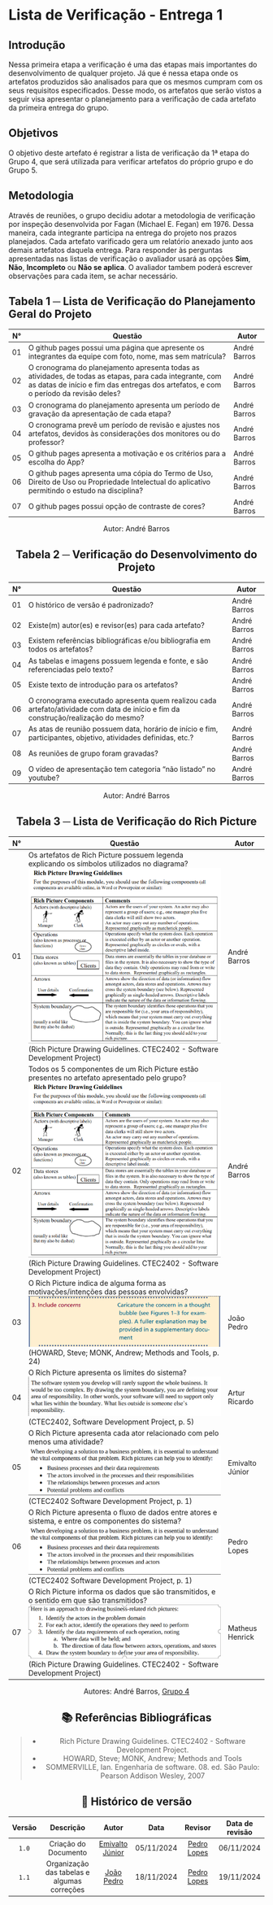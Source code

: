 # Lista de Verificação - Entrega 1

## Introdução

Nessa primeira etapa a verificação é uma das etapas mais importantes do desenvolvimento de qualquer projeto. Já que é nessa etapa onde os artefatos produzidos são analisados para que os mesmos cumpram com os seus requisitos especificados. Desse modo, os artefatos que serão vistos a seguir visa apresentar o planejamento para a verificação de cada artefato da primeira entrega do grupo.

## Objetivos

O objetivo deste artefato é registrar a lista de verificação da 1ª etapa do Grupo 4, que será utilizada para verificar artefatos do próprio grupo e do Grupo 5.

## Metodologia

Através de reuniões, o grupo decidiu adotar a metodologia de verificação por inspeção desenvolvida por Fagan (Michael E. Fegan) em 1976. Dessa maneira, cada integrante participa na entrega do projeto nos prazos planejados. Cada artefato varificado gera um relatório anexado junto aos demais artefatos daquela entrega. Para responder às perguntas apresentadas nas listas de verificação o avaliador usará as opções **Sim**, **Não**, **Incompleto** ou **Não se aplica**. O avaliador tambem poderá escrever observações para cada item, se achar necessário.

## Tabela 1 ─ Lista de Verificação do Planejamento Geral do Projeto

| N° |                      Questão                          | Autor |
|----|-------------------------------------------------------|-------|
| 01 | O github pages possui uma página que apresente os integrantes da equipe com foto, nome, mas sem matrícula? | André Barros|
| 02 | O cronograma do planejamento apresenta todas as atividades, de todas as etapas, para cada integrante, com as datas de início e fim das entregas dos artefatos, e com o período da revisão deles? | André Barros |
| 03 | O cronograma do planejamento apresenta um período de gravação da apresentação de cada etapa? | André Barros |
| 04 | O cronograma prevê um período de revisão e ajustes nos artefatos, devidos às considerações dos monitores ou do professor? | André Barros |
| 05 | O github pages apresenta a motivação e os critérios para a escolha do App?  | André Barros |
| 06 | O github pages apresenta uma cópia do Termo de Uso, Direito de Uso ou Propriedade Intelectual do aplicativo permitindo o estudo na disciplina? | André Barros |
| 07 | O github pages possui opção de contraste de cores? | André Barros |

<center>

Autor: André Barros

<center>

## Tabela 2 ─ Verificação do Desenvolvimento do Projeto

| N° |                      Questão                          | Autor |
|----|-------------------------------------------------------|-------|
| 01 | O histórico de versão é padronizado? | André Barros |
| 02 | Existe(m) autor(es) e revisor(es) para cada artefato? | André Barros |
| 03 | Existem referências bibliográficas e/ou bibliografia em todos os artefatos? | André Barros |
| 04 | As tabelas e imagens possuem legenda e fonte, e são referenciadas pelo texto? | André Barros |
| 05 | Existe texto de introdução para os artefatos? | André Barros |
| 06 | O cronograma executado apresenta quem realizou cada artefato/atividade com data de início e fim da construção/realização do mesmo? | André Barros |
| 07 | As atas de reunião possuem data, horário de início e fim, participantes, objetivo, atividades definidas, etc.? | André Barros |
| 08 | As reuniões de grupo foram gravadas? | André Barros |
| 09 | O vídeo de apresentação tem categoria “não listado” no youtube? | André Barros |

<center>

Autor: André Barros

<center>

## Tabela 3 ─ Lista de Verificação do Rich Picture

| N° |                      Questão                          | Autor |
|----|-------------------------------------------------------|-------|
| 01 | Os artefatos de Rich Picture possuem legenda explicando os símbolos utilizados no diagrama? ![Figura 1](../images/richpicture.png) (Rich Picture Drawing Guidelines. CTEC2402 - Software Development Project) | André Barros |
| 02 | Todos os 5 componentes de um Rich Picture estão presentes no artefato apresentado pelo grupo? ![Figura 1](../images/richpicture.png) (Rich Picture Drawing Guidelines. CTEC2402 - Software Development Project) | André Barros |
| 03 | O Rich Picture indica de alguma forma as motivações/intenções das pessoas envolvidas? ![Figura 2](../images/includeconcerns.png) (HOWARD, Steve; MONK, Andrew; Methods and Tools, p. 24) | João Pedro |
| 04 | O Rich Picture apresenta os limites do sistema? ![Figura 3](../images/systemboundaries.png) (CTEC2402, Software Development Project, p. 5) | Artur Ricardo |
| 05 | O Rich Picture apresenta cada ator relacionado com pelo menos uma atividade? ![Figura 4](../images/rputilities.png) (CTEC2402 Software Development Project, p. 1)| Emivalto Júnior |
| 06 | O Rich Picture apresenta o fluxo de dados entre atores e sistema, e entre os componentes do sistema? ![Figura 4](../images/rputilities.png) (CTEC2402 Software Development Project, p. 1) | Pedro Lopes |
| 07 | O Rich Picture informa os dados que são transmitidos, e o sentido em que são transmitidos? ![Figura 5](../images/rpapproach.png) (Rich Picture Drawing Guidelines. CTEC2402 - Software Development Project) | Matheus Henrick |

<center>

Autores: André Barros, [Grupo 4](https://github.com/Requisitos-de-Software/2024.2-MeuSUSDigital/tree/main#-equipe)

<center>

## 📚 Referências Bibliográficas

> - Rich Picture Drawing Guidelines. CTEC2402 - Software Development Project.
> - HOWARD, Steve; MONK, Andrew; Methods and Tools
> - SOMMERVILLE, Ian. Engenharia de software. 08. ed. São Paulo: Pearson Addison Wesley, 2007

## 📑 Histórico de versão

| Versão |          Descrição              |     Autor      |      Data      |   Revisor     |    Data de revisão    |  
|:------:|:-------------------------------:|:--------------:|:--------------:|:-------------:|:---------------------:|
|  `1.0`  | Criação do Documento |[Emivalto Júnior](https://github.com/EmivaltoJrr)| 05/11/2024   | [Pedro Lopes](https://github.com/pLopess) | 06/11/2024 |
|  `1.1`  | Organização das tabelas e algumas correções | [João Pedro](https://github.com/JoosPerro) | 18/11/2024 | [Pedro Lopes](https://github.com/pLopess) | 19/11/2024 |

